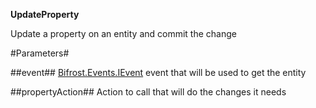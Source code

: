**UpdateProperty**

Update a property on an entity and commit the change

#Parameters#


##event##
[Bifrost.Events.IEvent](Bifrost.Events.IEvent) event that will be used to get the entity

##propertyAction##
Action to call that will do the changes it needs

